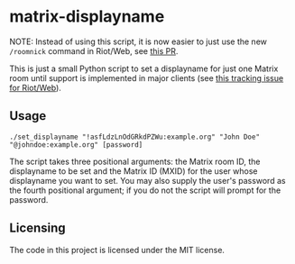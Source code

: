 # matrix-displayname

NOTE: Instead of using this script, it is now easier to just use the new `/roomnick` command in Riot/Web, see [this PR](https://github.com/matrix-org/matrix-react-sdk/pull/2689).

This is just a small Python script to set a displayname for just one Matrix room
until support is implemented in major clients (see [this tracking issue for
Riot/Web](https://github.com/vector-im/riot-web/issues/2458)).

## Usage

```
./set_displayname "!asfLdzLnOdGRkdPZWu:example.org" "John Doe" "@johndoe:example.org" [password]
```

The script takes three positional arguments: the Matrix room ID, the displayname
to be set and the Matrix ID (MXID) for the user whose displayname you want to
set. You may also supply the user's password as the fourth positional argument;
if you do not the script will prompt for the password.

## Licensing

The code in this project is licensed under the MIT license.
